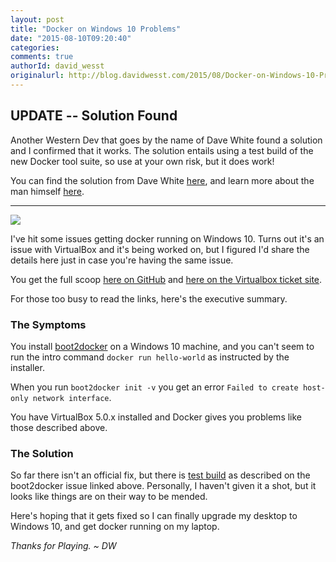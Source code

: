 ```yaml
---
layout: post
title: "Docker on Windows 10 Problems"
date: "2015-08-10T09:20:40"
categories:
comments: true
authorId: david_wesst
originalurl: http://blog.davidwesst.com/2015/08/Docker-on-Windows-10-Problems/
---
```


## UPDATE -- Solution Found
Another Western Dev that goes by the name of Dave White found a solution and I confirmed that it works. The solution entails using a test build of the new Docker tool suite, so use at your own risk, but it does work!

You can find the solution from Dave White [here](http://www.westerndevs.com/getting-docker-running-on-windows-10/), and learn more about the man himself [here](http://www.westerndevs.com/bios/dave_white/).

<!--more-->

---
![](http://blog.davidwesst.com/2015/08/Docker-on-Windows-10-Problems/docker-logo.png)

I've hit some issues getting docker running on Windows 10. Turns out it's an issue with VirtualBox and it's being worked on, but I figured I'd share the details here just in case you're having the same issue.

You get the full scoop [here on GitHub](https://github.com/boot2docker/boot2docker/issues/1015) and [here on the Virtualbox ticket site](https://www.virtualbox.org/ticket/14040).

For those too busy to read the links, here's the executive summary.

### The Symptoms
You install [boot2docker](http://boot2docker.io) on a Windows 10 machine, and you can't seem to run the intro command `docker run hello-world` as instructed by the installer.

When you run `boot2docker init -v` you get an error `Failed to create host-only network interface`.

You have VirtualBox 5.0.x installed and Docker gives you problems like those described above.

### The Solution
So far there isn't an official fix, but there is [test build](https://github.com/boot2docker/boot2docker/issues/1015#issuecomment-127313908) as described on the boot2docker issue linked above. Personally, I haven't given it a shot, but it looks like things are on their way to be mended.

Here's hoping that it gets fixed so I can finally upgrade my desktop to Windows 10, and get docker running on my laptop.

*Thanks for Playing. ~ DW*
